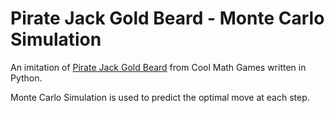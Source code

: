 # Pirate Jack Gold Beard - Monte Carlo Simulation

An imitation of [Pirate Jack Gold Beard](https://www.coolmathgames.com/0-pirate-jack-gold-beard) from Cool Math Games written in Python.

Monte Carlo Simulation is used to predict the optimal move at each step.
